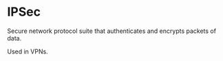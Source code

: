 # IPSec

Secure network protocol suite that authenticates and encrypts packets of data.

Used in VPNs.

